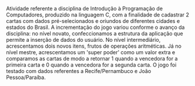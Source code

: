 Atividade referente a disciplina de Introdução à Programação de Computadores, produzido na linguagem C, com a finalidade de cadastrar 2 cartas com dados pré-selecionados e oriundos de diferentes cidades e estados do Brasil. A incrementação do jogo variou conforme o avanço da disciplina: no nível novato, confeccionamos a estrutura da aplicação que permite a inserção de dados do usuário. No nível intermediário, acrescentamos dois novos itens, frutos de operações aritméticas. Já no nível mestre, acrescentamos um 'super poder' como um valor extra e comparamos as cartas de modo a retornar 1 quando a vencedora for a primeira carta e 0 quando a vencedora for a segunda carta. O jogo foi testado com dados referentes a Recife/Pernambuco e João Pessoa/Paraíba.
